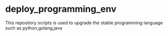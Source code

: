 # deploy_programming_env
This repository scripts is used to upgrade the stable programming language such as python,golang,java
